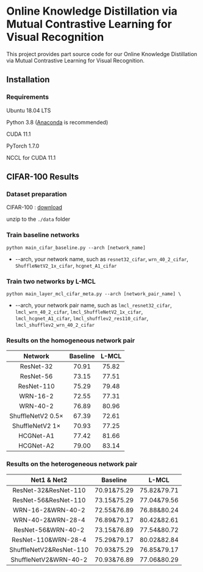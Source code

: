 
# Online Knowledge Distillation via Mutual Contrastive Learning for Visual Recognition

This project provides part source code for our Online Knowledge Distillation via Mutual Contrastive Learning for Visual Recognition.


## Installation

### Requirements

Ubuntu 18.04 LTS

Python 3.8 ([Anaconda](https://www.anaconda.com/) is recommended)

CUDA 11.1

PyTorch 1.7.0

NCCL for CUDA 11.1


## CIFAR-100 Results
### Dataset preparation
CIFAR-100 : [download](http://www.cs.toronto.edu/~kriz/cifar-100-python.tar.gz)

unzip to the `./data` folder

### Train baseline networks
```
python main_cifar_baseline.py --arch [network_name]
```
- --arch, your network name, such as `resnet32_cifar`, `wrn_40_2_cifar`, `ShuffleNetV2_1x_cifar`, `hcgnet_A1_cifar`


### Train two networks by L-MCL
```
python main_layer_mcl_cifar_meta.py --arch [network_pair_name] \
```
- --arch, your network pair name, such as `lmcl_resnet32_cifar`, `lmcl_wrn_40_2_cifar`, `lmcl_ShuffleNetV2_1x_cifar`, `lmcl_hcgnet_A1_cifar`, `lmcl_shufflev2_res110_cifar`, `lmcl_shufflev2_wrn_40_2_cifar`

###  Results on the homogeneous network pair
| Network | Baseline | L-MCL |
|:---------------:|:-----------------:|:-----------------:|
| ResNet-32 | 70.91 | 75.82 |
| ResNet-56 | 73.15 | 77.51 |
| ResNet-110 | 75.29 | 79.48 |
| WRN-16-2 | 72.55 | 77.31 |
| WRN-40-2 | 76.89 | 80.96 |
| ShuffleNetV2 0.5× |67.39 | 72.61 |
| ShuffleNetV2 1× | 70.93 | 77.25 |
| HCGNet-A1 | 77.42 | 81.66 |
| HCGNet-A2 | 79.00 | 83.14 |

###  Results on the heterogeneous network pair
| Net1 & Net2 | Baseline | L-MCL |
|:---------------:|:-----------------:|:-----------------:|
| ResNet-32&ResNet-110 | 70.91&75.29 | 75.82&79.71 |
| ResNet-56&ResNet-110 | 73.15&75.29 | 77.04&79.56 |
| WRN-16-2&WRN-40-2 | 72.55&76.89 | 76.88&80.24 |
| WRN-40-2&WRN-28-4 | 76.89&79.17 | 80.42&82.61 |
| ResNet-56&WRN-40-2 | 73.15&76.89 | 77.54&80.72 |
| ResNet-110&WRN-28-4 | 75.29&79.17 | 80.02&82.84 |
| ShuffleNetV2&ResNet-110 |70.93&75.29 | 76.85&79.17 |
| ShuffleNetV2&WRN-40-2 | 70.93&76.89 | 77.06&80.29 |



